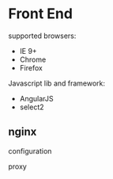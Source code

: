 

Front End
=========

supported browsers:

- IE 9+
- Chrome
- Firefox

Javascript lib and framework:

- AngularJS
- select2



nginx
-----

configuration

proxy




